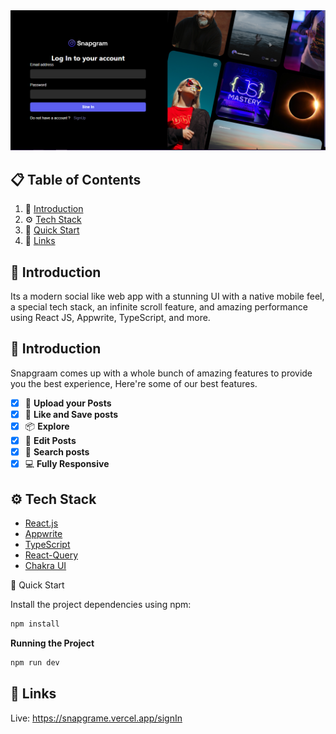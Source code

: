 <img src="/SnapGram.png" alt="Project Banner">

## 📋 <a name="table">Table of Contents</a>

1. 🤖 [Introduction](#introduction)
2. ⚙️ [Tech Stack](#tech-stack)
3. 🤸 [Quick Start](#quick-start)
4. 🔗 [Links](#links)

## <a name="introduction">🤖 Introduction</a>

Its a modern social like web app with a stunning UI with a native mobile feel, a special tech stack, an infinite scroll feature, and amazing performance using React JS, Appwrite, TypeScript, and more.

## <a name="Features">🧐 Introduction</a>

Snapgraam comes up with a whole bunch of amazing features to provide you the best experience, Here're some of our best features.

- [x] 🎩 **Upload your Posts**
- [x] 👾 **Like and Save posts**
- [x] 📦 **Explore**
- [x] 🔖 **Edit Posts**
- [x] 🍭 **Search posts**
- [x] 💻 **Fully Responsive**

## <a name="tech-stack">⚙️ Tech Stack</a>

- [React.js](https://react.dev/)
- [Appwrite](https://appwrite.io/)
- [TypeScript](https://typescriptlang.org/)
- [React-Query](https://tanstack.com/)
- [Chakra UI](https://chakra-ui.com/)

<a name="quick-start">🤸 Quick Start</a>

Install the project dependencies using npm:

```bash
npm install
```

**Running the Project**

```bash
npm run dev
```

## <a name="links">🔗 Links</a>

Live: https://snapgrame.vercel.app/signIn
